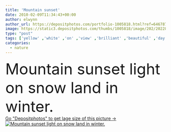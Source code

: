 ```yaml
---
title: 'Mountain sunset'
date: 2010-02-09T11:34:43+00:00
author: elwynn
author_url: https://depositphotos.com/portfolio-1005818.html?ref=64678756
image: https://static3.depositphotos.com/thumbs/1005818/image/202/2022885/api_thumb_450.jpg?forcejpeg=true
type: "post"
tags: ['yellow' ,'white' ,'on' ,'view' ,'brilliant' ,'beautiful' ,'day' ,'bright' ,'travel' ,'beauty' ,'nature' ,'fresh' ,'outdoor' ,'environment' ,'majestic' ,'orange' ,'vertical' ,'golden' ,'light' ,'brown' ,'mountain' ,'black' ,'sunrise' ,'landscape' ,'sunset' ,'dusk' ,'dawn' ,'peace' ,'calm' ,'quiet' ,'snow' ,'winter' ,'pretty' ,'rock' ,'scenic' ,'tourism' ,'tranquility' ,'asian' ,'in' ,'peak' ,'top' ,'journey' ,'hill' ,'crest' ,'attractive' ,'outside' ,'land' ,'serenity' ,'dramatic' ,'cliff' ]
categories: 
  - nature
---
```

<div aling="center">
            <font size="60"> Mountain sunset light on snow land in winter.</font>   
</div>
<div>
    <a href='https://static3.depositphotos.com/thumbs/1005818/image/202/2022885/api_thumb_450.jpg?forcejpeg=true?ref=64678756' target=_blank > Go "Depositphotos" to get lage size of this picture ->
        <img href='https://static3.depositphotos.com/thumbs/1005818/image/202/2022885/api_thumb_450.jpg?forcejpeg=true?ref=64678756' src='https://static3.depositphotos.com/1005818/202/i/950/depositphotos_2022885-stock-photo-mountain-sunset.jpg?forcejpeg=true' alt='Mountain sunset light on snow land in winter.' >
    </a>
</div>
